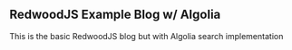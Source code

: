 ## RedwoodJS Example Blog w/ Algolia

This is the basic RedwoodJS blog but with Algolia search implementation